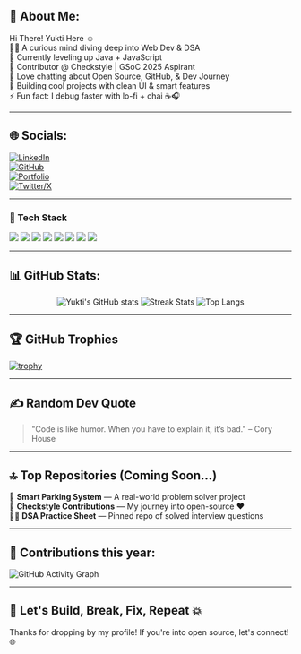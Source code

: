 ## 💫 About Me:

Hi There! Yukti Here  ☺  
👩‍💻 A curious mind diving deep into Web Dev & DSA  
🌱 Currently leveling up Java + JavaScript  
🤝 Contributor @ Checkstyle | GSoC 2025 Aspirant  
💬 Love chatting about Open Source, GitHub, & Dev Journey  
🎨 Building cool projects with clean UI & smart features  
⚡ Fun fact: I debug faster with lo-fi + chai ☕🎧  

---

## 🌐 Socials:

[![LinkedIn](https://img.shields.io/badge/LinkedIn-blue?logo=linkedin)](https://www.linkedin.com/in/YuktiNandwana)  
[![GitHub](https://img.shields.io/badge/GitHub-100000?logo=github&logoColor=white)](https://github.com/YuktiNandwana)  
[![Portfolio](https://img.shields.io/badge/Portfolio-in_progress-orange)](#)  
[![Twitter/X](https://img.shields.io/badge/Twitter-X-black?logo=x)](#)

---

### 🧠 Tech Stack  
<div align="left">
  <img src="https://img.shields.io/badge/Java-ED8B00?style=for-the-badge&logo=java&logoColor=white" />
  <img src="https://img.shields.io/badge/HTML5-E34F26?style=for-the-badge&logo=html5&logoColor=white" />
  <img src="https://img.shields.io/badge/CSS3-1572B6?style=for-the-badge&logo=css3&logoColor=white" />
  <img src="https://img.shields.io/badge/Bootstrap-7952B3?style=for-the-badge&logo=bootstrap&logoColor=white" />
  <img src="https://img.shields.io/badge/JavaScript-F7DF1E?style=for-the-badge&logo=javascript&logoColor=black" />
  <img src="https://img.shields.io/badge/Git-F05032?style=for-the-badge&logo=git&logoColor=white" />
  <img src="https://img.shields.io/badge/GitHub-181717?style=for-the-badge&logo=github&logoColor=white" />
  <img src="https://img.shields.io/badge/VSCode-007ACC?style=for-the-badge&logo=visual-studio-code&logoColor=white" />
</div>


---

## 📊 GitHub Stats:

<p align="center">
  <img src="https://github-readme-stats.vercel.app/api?username=YuktiNandwana&show_icons=true&theme=radical" alt="Yukti's GitHub stats" />
  <img src="https://github-readme-streak-stats.herokuapp.com/?user=YuktiNandwana&theme=radical" alt="Streak Stats"/>
  <img src="https://github-readme-stats.vercel.app/api/top-langs/?username=YuktiNandwana&layout=compact&theme=radical" alt="Top Langs"/>
</p>

---

## 🏆 GitHub Trophies

[![trophy](https://github-profile-trophy.vercel.app/?username=YuktiNandwana&theme=monokai&column=7)](https://github.com/YuktiNandwana)

---

## ✍️ Random Dev Quote

> "Code is like humor. When you have to explain it, it’s bad." – Cory House

---

## 🔝 Top Repositories (Coming Soon...)

🌟 **Smart Parking System** — A real-world problem solver project  
📌 **Checkstyle Contributions** — My journey into open-source ❤️  
👩‍🎓 **DSA Practice Sheet** — Pinned repo of solved interview questions

---

## 📅 Contributions this year:

<!-- Replace this with your real contribution graph if needed -->
![GitHub Activity Graph](https://github-readme-activity-graph.vercel.app/graph?username=YuktiNandwana&theme=dracula)

---

## 🚀 Let's Build, Break, Fix, Repeat 💥  
Thanks for dropping by my profile! If you're into open source, let's connect! 🌐  
